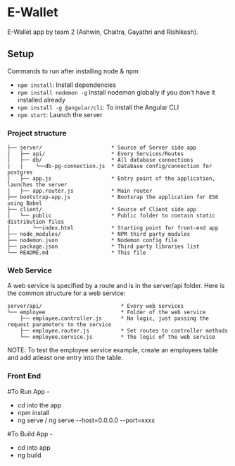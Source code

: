 ﻿# E-Wallet

E-Wallet app by team 2 (Ashwin, Chaitra, Gayathri and Rishikesh).

## Setup

Commands to run after installing node & npm

* `npm install`: Install dependencies
* `npm install nodemon -g` Install nodemon globally if you don't have it installed already
* `npm install -g @angular/cli`: To install the Angular CLI
* `npm start`: Launch the server


### Project structure

```
├── server/                      * Source of Server side app
|   ├── api/                     * Every Services/Routes
│   ├── db/                      * All database connections
|   |    └──db-pg-connection.js  * Database config/connection for postgres
│   ├── app.js                   * Entry point of the application, launches the server
│   ├── app.router.js            * Main router
├── bootstrap-app.js             * Bootsrap the application for ES6 using Babel
├── client/                      * Source of Client side app
│   └── public                   * Public folder to contain static distribution files
│       └──index.html            * Starting point for front-end app
├── node_modules/                * NPM third party modules
├── nodemon.json                 * Nodemon config file
├── package.json                 * Third party libraries list
└── README.md                    * This file
```

### Web Service

A web service is specified by a route and is in the server/api folder. Here is the common structure for a web service:

```
server/api/                         * Every web services
└── employee                        * Folder of the web service
    ├── employee.controller.js      * No logic, just passing the request parameters to the service
    ├── employee.router.js          * Set routes to controller methods
    └── employee.service.js         * The logic of the web service
```
NOTE: To test the employee service example, create an employees table and add atleast one entry into the table.

### Front End

#To Run App -
- cd into the app
- npm install
- ng serve / ng serve --host=0.0.0.0 --port=xxxx

#To Build App -
- cd into app
- ng build
